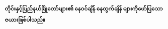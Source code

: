 ### **တိုင်းနှင့်ပြည်နယ်မြိုတော်များ၏ နေဝင်ချိန် နေထွက်ချိန် များကိုဖော်ပြသောဇယားဖြစ်ပါသည်။**






